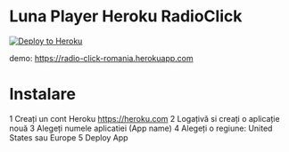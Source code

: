 # Luna Player Heroku RadioClick

[![Deploy to Heroku](https://www.herokucdn.com/deploy/button.png)](https://www.heroku.com/deploy/?template=https://github.com/RomaniaChat/luna)

demo: https://radio-click-romania.herokuapp.com

# Instalare
1 Creați un cont Heroku https://heroku.com 
2 Logațivă si creați o aplicație nouă
3 Alegeți numele aplicatiei (App name) 
4 Alegeți o regiune: United States sau Europe
5 Deploy App

